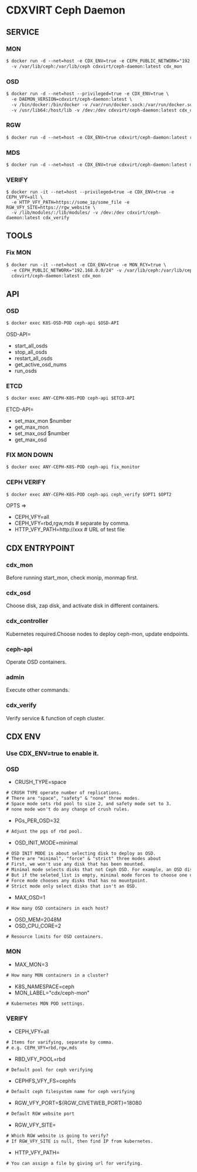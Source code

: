 # CDXVIRT Ceph Daemon

## SERVICE
### MON
```txt
$ docker run -d --net=host -e CDX_ENV=true -e CEPH_PUBLIC_NETWORK="192.168.0.0/24" \
  -v /var/lib/ceph:/var/lib/ceph cdxvirt/ceph-daemon:latest cdx_mon
```
### OSD
```txt
$ docker run -d --net=host --privileged=true -e CDX_ENV=true \
  -e DAEMON_VERSION=cdxvirt/ceph-daemon:latest \
  -v /bin/docker:/bin/docker -v /var/run/docker.sock:/var/run/docker.sock \
  -v /usr/lib64:/host/lib -v /dev:/dev cdxvirt/ceph-daemon:latest cdx_osd
```

### RGW
```txt
$ docker run -d --net=host -e CDX_ENV=true cdxvirt/ceph-daemon:latest rgw
```

### MDS
```txt
$ docker run -d --net=host -e CDX_ENV=true cdxvirt/ceph-daemon:latest mds
```

### VERIFY
```
$ docker run -it --net=host --privileged=true -e CDX_ENV=true -e CEPH_VFY=all \
  -e HTTP_VFY_PATH=https://some_ip/some_file -e RGW_VFY_SITE=https://rgw_website \
  -v /lib/modules/:/lib/modules/ -v /dev:/dev cdxvirt/ceph-daemon:latest cdx_verify
```

## TOOLS
### Fix MON
```txt
$ docker run -it --net=host -e CDX_ENV=true -e MON_RCY=true \
  -e CEPH_PUBLIC_NETWORK="192.168.0.0/24" -v /var/lib/ceph:/var/lib/ceph \
  cdxvirt/ceph-daemon:latest cdx_mon
```

## API
### OSD
```txt
$ docker exec K8S-OSD-POD ceph-api $OSD-API
```
OSD-API=
- start_all_osds
- stop_all_osds
- restart_all_osds
- get_active_osd_nums
- run_osds

### ETCD
```txt
$ docker exec ANY-CEPH-K8S-POD ceph-api $ETCD-API
```
ETCD-API=
- set_max_mon $number
- get_max_mon
- set_max_osd $number
- get_max_osd

### FIX MON DOWN
```txt
$ docker exec ANY-CEPH-K8S-POD ceph-api fix_monitor
```

### CEPH VERIFY
```txt
$ docker exec ANY-CEPH-K8S-POD ceph-api ceph_verify $OPT1 $OPT2
```
OPTS =>
- CEPH_VFY=all
- CEPH_VFY=rbd,rgw,mds # separate by comma.
- HTTP_VFY_PATH=http://xxx # URL of test file

## CDX ENTRYPOINT
### cdx_mon
Before running start_mon, check monip, monmap first.
### cdx_osd
Choose disk, zap disk, and activate disk in different containers.
### cdx_controller
Kubernetes required.Choose nodes to deploy ceph-mon, update endpoints.
### ceph-api
Operate OSD containers.
### admin
Execute other commands.
### cdx_verify
Verify service & function of ceph cluster.

## CDX ENV
### Use CDX_ENV=true to enable it.
### OSD
- CRUSH_TYPE=space
```txt
# CRUSH TYPE operate number of replications.
# There are "space", "safety" & "none" three modes.
# Space mode sets rbd pool to size 2, and safety mode set to 3.
# none mode won't do any change of crush rules.
```
- PGs_PER_OSD=32
```txt
# Adjust the pgs of rbd pool.
```
- OSD_INIT_MODE=minimal
```txt
# OSD INIT MODE is about selecting disk to deploy as OSD.
# There are "minimal", "force" & "strict" three modes about
# First, we won't use any disk that has been mounted.
# Minimal mode selects disks that not Ceph OSD. For example, an OSD disk from other won't be select.
# But if the seleted_list is empty, minimal mode forces to choose one disk.
# Force mode chooses any disks that has no mountpoint.
# Strict mode only select disks that isn't an OSD.
```
- MAX_OSD=1
```txt
# How many OSD containers in each host?
```
- OSD_MEM=2048M
- OSD_CPU_CORE=2
```txt
# Resource limits for OSD containers.
```
### MON
- MAX_MON=3
```txt
# How many MON containers in a cluster?
```
- K8S_NAMESPACE=ceph
- MON_LABEL="cdx/ceph-mon"
```txt
# Kubernetes MON POD settings.
```
### VERIFY
- CEPH_VFY=all
```txt
# Items for varifying, separate by comma.
# e.g. CEPH_VFY=rbd,rgw,mds
```
- RBD_VFY_POOL=rbd
```txt
# Default pool for ceph verifying
```
- CEPHFS_VFY_FS=cephfs
```txt
# Default ceph filesystem name for ceph verifying
```
- RGW_VFY_PORT=${RGW_CIVETWEB_PORT}=18080
```txt
# Default RGW website port
```
- RGW_VFY_SITE=
```txt
# Which RGW website is going to verify?
# If RGW_VFY_SITE is null, then find IP from kubernetes.
```
- HTTP_VFY_PATH=
```txt
# You can assign a file by giving url for verifying.
```
